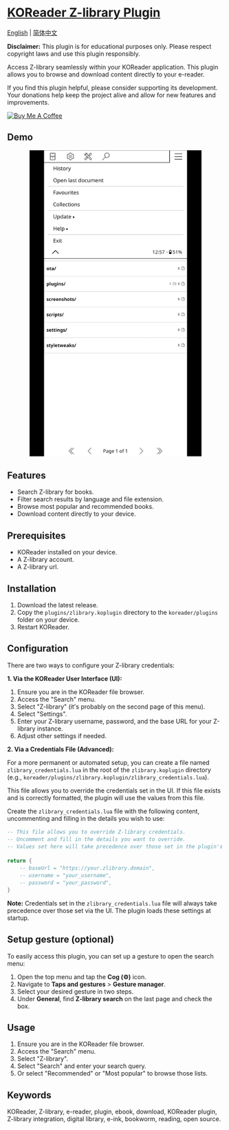 # [KOReader Z-library Plugin](https://github.com/ZlibraryKO/zlibrary.koplugin)

[English](README.md) | [简体中文](README.zh-CN.md)

**Disclaimer:** This plugin is for educational purposes only. Please respect copyright laws and use this plugin responsibly.

Access Z-library seamlessly within your KOReader application. This plugin allows you to browse and download content directly to your e-reader.

If you find this plugin helpful, please consider supporting its development. Your donations help keep the project alive and allow for new features and improvements.

<a href="https://buymeacoffee.com/zlibraryko" target="_blank"><img src="https://cdn.buymeacoffee.com/buttons/default-orange.png" alt="Buy Me A Coffee" height="41" width="174"></a>

## Demo

<div align="center">
  <img src="assets/search_and_download.gif" width="400">
</div>


## Features

*   Search Z-library for books.
*   Filter search results by language and file extension.
*   Browse most popular and recommended books.
*   Download content directly to your device.


## Prerequisites

*   KOReader installed on your device.
*   A Z-library account.
*   A Z-library url.

## Installation

1.  Download the latest release.
2.  Copy the `plugins/zlibrary.koplugin` directory to the `koreader/plugins` folder on your device.
3.  Restart KOReader.

## Configuration

There are two ways to configure your Z-library credentials:

**1. Via the KOReader User Interface (UI):**

1.  Ensure you are in the KOReader file browser.
2.  Access the "Search" menu.
3.  Select "Z-library" (it's probably on the second page of this menu).
4.  Select "Settings".
5.  Enter your Z-library username, password, and the base URL for your Z-library instance.
6.  Adjust other settings if needed.

**2. Via a Credentials File (Advanced):**

For a more permanent or automated setup, you can create a file named `zlibrary_credentials.lua` in the root of the `zlibrary.koplugin` directory (e.g., `koreader/plugins/zlibrary.koplugin/zlibrary_credentials.lua`).

This file allows you to override the credentials set in the UI. If this file exists and is correctly formatted, the plugin will use the values from this file.

Create the `zlibrary_credentials.lua` file with the following content, uncommenting and filling in the details you wish to use:

```lua
-- This file allows you to override Z-library credentials.
-- Uncomment and fill in the details you want to override.
-- Values set here will take precedence over those set in the plugin's UI.

return {
    -- baseUrl = "https://your.zlibrary.domain",
    -- username = "your_username",
    -- password = "your_password",
}
```

**Note:** Credentials set in the `zlibrary_credentials.lua` file will always take precedence over those set via the UI. The plugin loads these settings at startup.

## Setup gesture (optional)

To easily access this plugin, you can set up a gesture to open the search menu:

1.  Open the top menu and tap the **Cog (⚙️)** icon.
2.  Navigate to **Taps and gestures** > **Gesture manager**.
3.  Select your desired gesture in two steps.
4.  Under **General**, find **Z-library search** on the last page and check the box.

## Usage

1.  Ensure you are in the KOReader file browser.
2.  Access the "Search" menu.
3.  Select "Z-library".
4.  Select "Search" and enter your search query.
5.  Or select "Recommended" or "Most popular" to browse those lists.

## Keywords

KOReader, Z-library, e-reader, plugin, ebook, download, KOReader plugin, Z-library integration, digital library, e-ink, bookworm, reading, open source.
